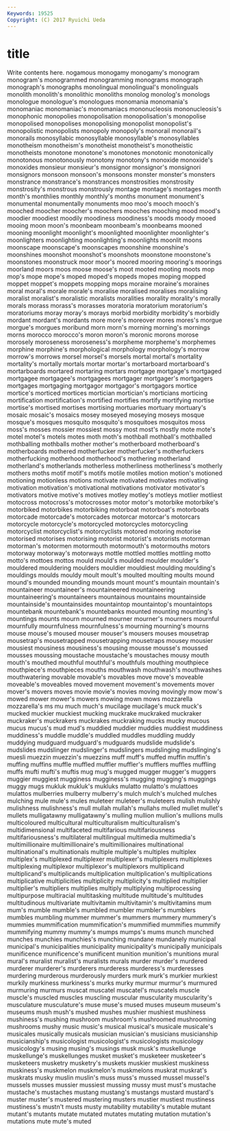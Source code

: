 ```yaml
---
Keywords: 19525 
Copyright: (C) 2017 Ryuichi Ueda
---
```


# title

Write contents here.
nogamous monogamy monogamy's monogram
monogram's monogrammed monogramming monograms monograph monograph's monographs monolingual monolingual's monolinguals
monolith monolith's monolithic monoliths monolog monolog's monologs monologue monologue's monologues
monomania monomania's monomaniac monomaniac's monomaniacs mononucleosis mononucleosis's monophonic monopolies monopolisation
monopolisation's monopolise monopolised monopolises monopolising monopolist monopolist's monopolistic monopolists monopoly
monopoly's monorail monorail's monorails monosyllabic monosyllable monosyllable's monosyllables monotheism monotheism's
monotheist monotheist's monotheistic monotheists monotone monotone's monotones monotonic monotonically monotonous
monotonously monotony monotony's monoxide monoxide's monoxides monsieur monsieur's monsignor monsignor's
monsignori monsignors monsoon monsoon's monsoons monster monster's monsters monstrance monstrance's
monstrances monstrosities monstrosity monstrosity's monstrous monstrously montage montage's montages month
month's monthlies monthly monthly's months monument monument's monumental monumentally monuments
moo moo's mooch mooch's mooched moocher moocher's moochers mooches mooching
mood mood's moodier moodiest moodily moodiness moodiness's moods moody mooed
mooing moon moon's moonbeam moonbeam's moonbeams mooned mooning moonlight moonlight's
moonlighted moonlighter moonlighter's moonlighters moonlighting moonlighting's moonlights moonlit moons moonscape
moonscape's moonscapes moonshine moonshine's moonshines moonshot moonshot's moonshots moonstone moonstone's
moonstones moonstruck moor moor's moored mooring mooring's moorings moorland moors
moos moose moose's moot mooted mooting moots mop mop's mope
mope's moped moped's mopeds mopes moping mopped moppet moppet's moppets
mopping mops moraine moraine's moraines moral moral's morale morale's moralise
moralised moralises moralising moralist moralist's moralistic moralists moralities morality morality's
morally morals morass morass's morasses moratoria moratorium moratorium's moratoriums moray
moray's morays morbid morbidity morbidity's morbidly mordant mordant's mordants more
more's moreover mores mores's morgue morgue's morgues moribund morn morn's
morning morning's mornings morns morocco morocco's moron moron's moronic morons
morose morosely moroseness moroseness's morpheme morpheme's morphemes morphine morphine's morphological
morphology morphology's morrow morrow's morrows morsel morsel's morsels mortal mortal's
mortality mortality's mortally mortals mortar mortar's mortarboard mortarboard's mortarboards mortared
mortaring mortars mortgage mortgage's mortgaged mortgagee mortgagee's mortgagees mortgager mortgager's
mortgagers mortgages mortgaging mortgagor mortgagor's mortgagors mortice mortice's morticed mortices
mortician mortician's morticians morticing mortification mortification's mortified mortifies mortify mortifying
mortise mortise's mortised mortises mortising mortuaries mortuary mortuary's mosaic mosaic's
mosaics mosey moseyed moseying moseys mosque mosque's mosques mosquito mosquito's
mosquitoes mosquitos moss moss's mosses mossier mossiest mossy most most's
mostly mote mote's motel motel's motels motes moth moth's mothball
mothball's mothballed mothballing mothballs mother mother's motherboard motherboard's motherboards mothered
motherfucker motherfucker's motherfuckers motherfucking motherhood motherhood's mothering motherland motherland's motherlands
motherless motherliness motherliness's motherly mothers moths motif motif's motifs motile
motiles motion motion's motioned motioning motionless motions motivate motivated motivates
motivating motivation motivation's motivational motivations motivator motivator's motivators motive motive's
motives motley motley's motleys motlier motliest motocross motocross's motocrosses motor
motor's motorbike motorbike's motorbiked motorbikes motorbiking motorboat motorboat's motorboats motorcade
motorcade's motorcades motorcar motorcar's motorcars motorcycle motorcycle's motorcycled motorcycles motorcycling
motorcyclist motorcyclist's motorcyclists motored motoring motorise motorised motorises motorising motorist
motorist's motorists motorman motorman's motormen motormouth motormouth's motormouths motors motorway
motorway's motorways mottle mottled mottles mottling motto motto's mottoes mottos
mould mould's moulded moulder moulder's mouldered mouldering moulders mouldier mouldiest
moulding moulding's mouldings moulds mouldy moult moult's moulted moulting moults
mound mound's mounded mounding mounds mount mount's mountain mountain's mountaineer
mountaineer's mountaineered mountaineering mountaineering's mountaineers mountainous mountains mountainside mountainside's mountainsides
mountaintop mountaintop's mountaintops mountebank mountebank's mountebanks mounted mounting mounting's mountings
mounts mourn mourned mourner mourner's mourners mournful mournfully mournfulness mournfulness's
mourning mourning's mourns mouse mouse's moused mouser mouser's mousers mouses
mousetrap mousetrap's mousetrapped mousetrapping mousetraps mousey mousier mousiest mousiness mousiness's
mousing mousse mousse's moussed mousses moussing moustache moustache's moustaches mousy
mouth mouth's mouthed mouthful mouthful's mouthfuls mouthing mouthpiece mouthpiece's mouthpieces
mouths mouthwash mouthwash's mouthwashes mouthwatering movable movable's movables move move's
moveable moveable's moveables moved movement movement's movements mover mover's movers
moves movie movie's movies moving movingly mow mow's mowed mower
mower's mowers mowing mown mows mozzarella mozzarella's ms mu much
much's mucilage mucilage's muck muck's mucked muckier muckiest mucking muckrake
muckraked muckraker muckraker's muckrakers muckrakes muckraking mucks mucky mucous mucus
mucus's mud mud's muddied muddier muddies muddiest muddiness muddiness's muddle
muddle's muddled muddles muddling muddy muddying mudguard mudguard's mudguards mudslide
mudslide's mudslides mudslinger mudslinger's mudslingers mudslinging mudslinging's muesli muezzin muezzin's
muezzins muff muff's muffed muffin muffin's muffing muffins muffle muffled
muffler muffler's mufflers muffles muffling muffs mufti mufti's muftis mug
mug's mugged mugger mugger's muggers muggier muggiest mugginess mugginess's mugging
mugging's muggings muggy mugs mukluk mukluk's mukluks mulatto mulatto's mulattoes
mulattos mulberries mulberry mulberry's mulch mulch's mulched mulches mulching mule
mule's mules muleteer muleteer's muleteers mulish mulishly mulishness mulishness's mull
mullah mullah's mullahs mulled mullet mullet's mullets mulligatawny mulligatawny's mulling
mullion mullion's mullions mulls multicoloured multicultural multiculturalism multiculturalism's multidimensional multifaceted
multifarious multifariousness multifariousness's multilateral multilingual multimedia multimedia's multimillionaire multimillionaire's multimillionaires
multinational multinational's multinationals multiple multiple's multiples multiplex multiplex's multiplexed multiplexer
multiplexer's multiplexers multiplexes multiplexing multiplexor multiplexor's multiplexors multiplicand multiplicand's multiplicands
multiplication multiplication's multiplications multiplicative multiplicities multiplicity multiplicity's multiplied multiplier multiplier's
multipliers multiplies multiply multiplying multiprocessing multipurpose multiracial multitasking multitude multitude's
multitudes multitudinous multivariate multivitamin multivitamin's multivitamins mum mum's mumble mumble's
mumbled mumbler mumbler's mumblers mumbles mumbling mummer mummer's mummers mummery
mummery's mummies mummification mummification's mummified mummifies mummify mummifying mummy mummy's
mumps mumps's mums munch munched munches munchies munchies's munching mundane
mundanely municipal municipal's municipalities municipality municipality's municipally municipals munificence munificence's
munificent munition munition's munitions mural mural's muralist muralist's muralists murals
murder murder's murdered murderer murderer's murderers murderess murderess's murderesses murdering
murderous murderously murders murk murk's murkier murkiest murkily murkiness murkiness's
murks murky murmur murmur's murmured murmuring murmurs muscat muscatel muscatel's
muscatels muscle muscle's muscled muscles muscling muscular muscularity muscularity's musculature
musculature's muse muse's mused muses museum museum's museums mush mush's
mushed mushes mushier mushiest mushiness mushiness's mushing mushroom mushroom's mushroomed
mushrooming mushrooms mushy music music's musical musical's musicale musicale's musicales
musically musicals musician musician's musicians musicianship musicianship's musicologist musicologist's musicologists
musicology musicology's musing musing's musings musk musk's muskellunge muskellunge's muskellunges
musket musket's musketeer musketeer's musketeers musketry musketry's muskets muskier muskiest
muskiness muskiness's muskmelon muskmelon's muskmelons muskrat muskrat's muskrats musky muslin
muslin's muss muss's mussed mussel mussel's mussels musses mussier mussiest
mussing mussy must must's mustache mustache's mustaches mustang mustang's mustangs
mustard mustard's muster muster's mustered mustering musters mustier mustiest mustiness
mustiness's mustn't musts musty mutability mutability's mutable mutant mutant's mutants
mutate mutated mutates mutating mutation mutation's mutations mute mute's muted
